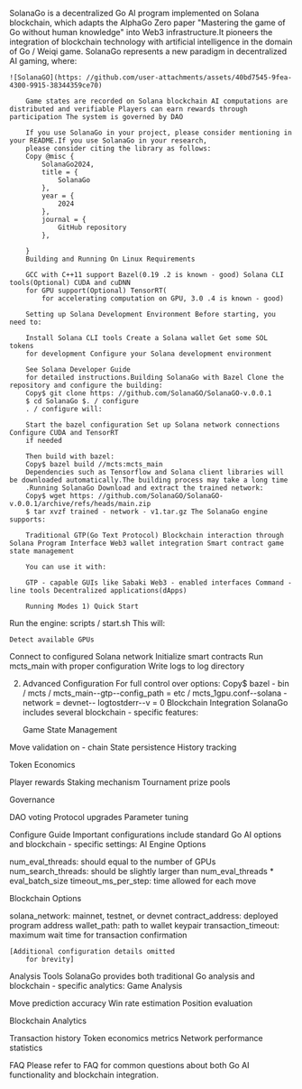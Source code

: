 SolanaGo is a decentralized Go AI program implemented on Solana blockchain, which adapts the AlphaGo Zero paper
    "Mastering the game of Go without human knowledge"
into Web3 infrastructure.It pioneers the integration of blockchain technology with artificial intelligence in the domain of
    Go / Weiqi game.
SolanaGo represents a new paradigm in decentralized AI gaming, where:



    ![SolanaGO](https: //github.com/user-attachments/assets/40bd7545-9fea-4300-9915-38344359ce70)

        Game states are recorded on Solana blockchain AI computations are distributed and verifiable Players can earn rewards through participation The system is governed by DAO

        If you use SolanaGo in your project, please consider mentioning in your README.If you use SolanaGo in your research,
        please consider citing the library as follows:
        Copy @misc {
            SolanaGo2024,
            title = {
                SolanaGo
            },
            year = {
                2024
            },
            journal = {
                GitHub repository
            },

        }
        Building and Running On Linux Requirements

        GCC with C++11 support Bazel(0.19 .2 is known - good) Solana CLI tools(Optional) CUDA and cuDNN
        for GPU support(Optional) TensorRT(
            for accelerating computation on GPU, 3.0 .4 is known - good)

        Setting up Solana Development Environment Before starting, you need to:

        Install Solana CLI tools Create a Solana wallet Get some SOL tokens
        for development Configure your Solana development environment

        See Solana Developer Guide
        for detailed instructions.Building SolanaGo with Bazel Clone the repository and configure the building:
        Copy$ git clone https: //github.com/SolanaGO/SolanaGO-v.0.0.1
        $ cd SolanaGo $. / configure
        . / configure will:

        Start the bazel configuration Set up Solana network connections Configure CUDA and TensorRT
        if needed

        Then build with bazel:
        Copy$ bazel build //mcts:mcts_main
        Dependencies such as Tensorflow and Solana client libraries will be downloaded automatically.The building process may take a long time
        .Running SolanaGo Download and extract the trained network:
        Copy$ wget https: //github.com/SolanaGO/SolanaGO-v.0.0.1/archive/refs/heads/main.zip
        $ tar xvzf trained - network - v1.tar.gz The SolanaGo engine supports:

        Traditional GTP(Go Text Protocol) Blockchain interaction through Solana Program Interface Web3 wallet integration Smart contract game state management

        You can use it with:

        GTP - capable GUIs like Sabaki Web3 - enabled interfaces Command - line tools Decentralized applications(dApps)

        Running Modes 1) Quick Start
Run the engine: scripts / start.sh
This will:

    Detect available GPUs
Connect to configured Solana network
Initialize smart contracts
Run mcts_main with proper configuration
Write logs to log directory

2) Advanced Configuration
For full control over options:
    Copy$ bazel - bin / mcts / mcts_main--gtp--config_path = etc / mcts_1gpu.conf--solana - network = devnet--
    logtostderr--v = 0
Blockchain Integration
SolanaGo includes several blockchain - specific features:

    Game State Management

Move validation on - chain
State persistence
History tracking


Token Economics

Player rewards
Staking mechanism
Tournament prize pools


Governance

DAO voting
Protocol upgrades
Parameter tuning



Configure Guide
Important configurations include standard Go AI options and blockchain - specific settings:
    AI Engine Options

num_eval_threads: should equal to the number of GPUs
num_search_threads: should be slightly larger than num_eval_threads * eval_batch_size
timeout_ms_per_step: time allowed
for each move

Blockchain Options

solana_network: mainnet, testnet, or devnet
contract_address: deployed program address
wallet_path: path to wallet keypair
transaction_timeout: maximum wait time
for transaction confirmation

    [Additional configuration details omitted
        for brevity]
Analysis Tools
SolanaGo provides both traditional Go analysis and blockchain - specific analytics:
    Game Analysis

Move prediction accuracy
Win rate estimation
Position evaluation

Blockchain Analytics

Transaction history
Token economics metrics
Network performance statistics

FAQ
Please refer to FAQ
for common questions about both Go AI functionality and blockchain integration.
